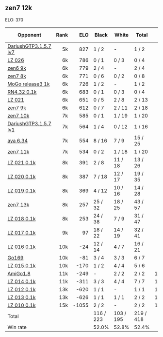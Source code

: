 ## zen7 12k ##

ELO: 370

Opponent | Rank | ELO | Black | White | Total | Win rate
---------|-----:|----:|-------|-------|-------|-------:
[DariushGTP3.1.5.7 lv7](DariushGTP3.1.5.7%20lv7.md) | 5k | 827 | 1 / 2 | - | 1 / 2 | 50.0%
[LZ 026](LZ%20026.md) | 6k | 786 | 0 / 1 | 0 / 3 | 0 / 4 | 0.0%
[zen6 9k](zen6%209k.md) | 6k | 779 | 2 / 4 | - | 2 / 4 | 50.0%
[zen7 8k](zen7%208k.md) | 6k | 771 | 0 / 6 | 0 / 2 | 0 / 8 | 0.0%
[MoGo release3 1k](MoGo%20release3%201k.md) | 6k | 726 | 1 / 2 | - | 1 / 2 | 50.0%
[RN4.32 0.1k](RN4.32%200.1k.md) | 6k | 683 | 0 / 1 | 0 / 3 | 0 / 4 | 0.0%
[LZ 021](LZ%20021.md) | 6k | 651 | 0 / 5 | 2 / 8 | 2 / 13 | 15.4%
[zen7 9k](zen7%209k.md) | 6k | 612 | 0 / 7 | 2 / 11 | 2 / 18 | 11.1%
[zen7 10k](zen7%2010k.md) | 7k | 585 | 0 / 1 | 1 / 19 | 1 / 20 | 5.0%
[DariushGTP3.1.5.7 lv1](DariushGTP3.1.5.7%20lv1.md) | 7k | 564 | 1 / 4 | 0 / 12 | 1 / 16 | 6.3%
[aya 6.34](aya%206.34.md) | 7k | 554 | 8 / 16 | 7 / 9 | 15 / 25 | 60.0%
[zen7 11k](zen7%2011k.md) | 7k | 534 | 0 / 2 | 1 / 18 | 1 / 20 | 5.0%
[LZ 021 0.1k](LZ%20021%200.1k.md) | 8k | 391 | 2 / 8 | 11 / 18 | 13 / 26 | 50.0%
[LZ 020 0.1k](LZ%20020%200.1k.md) | 8k | 387 | 7 / 18 | 12 / 17 | 19 / 35 | 54.3%
[LZ 019 0.1k](LZ%20019%200.1k.md) | 8k | 369 | 4 / 12 | 10 / 16 | 14 / 28 | 50.0%
[zen7 13k](zen7%2013k.md) | 8k | 257 | 25 / 32 | 18 / 25 | 43 / 57 | 75.4%
[LZ 018 0.1k](LZ%20018%200.1k.md) | 8k | 253 | 24 / 38 | 7 / 9 | 31 / 47 | 66.0%
[LZ 017 0.1k](LZ%20017%200.1k.md) | 9k | 97 | 18 / 22 | 14 / 19 | 32 / 41 | 78.0%
[LZ 016 0.1k](LZ%20016%200.1k.md) | 10k | -24 | 12 / 14 | 4 / 7 | 16 / 21 | 76.2%
[Go169](Go169.md) | 10k | -81 | 3 / 4 | 3 / 3 | 6 / 7 | 85.7%
[LZ 015 0.1k](LZ%20015%200.1k.md) | 10k | -170 | 1 / 2 | 4 / 4 | 5 / 6 | 83.3%
[AmiGo1.8](AmiGo1.8.md) | 11k | -249 | - | 2 / 2 | 2 / 2 | 100.0%
[LZ 014 0.1k](LZ%20014%200.1k.md) | 11k | -311 | 3 / 3 | 4 / 4 | 7 / 7 | 100.0%
[LZ 012 0.1k](LZ%20012%200.1k.md) | 13k | -620 | 1 / 1 | - | 1 / 1 | 100.0%
[LZ 013 0.1k](LZ%20013%200.1k.md) | 13k | -626 | 1 / 1 | 1 / 1 | 2 / 2 | 100.0%
[LZ 010 0.1k](LZ%20010%200.1k.md) | 15k | -1055 | 2 / 2 | - | 2 / 2 | 100.0%
Total | | | 116 / 223 | 103 / 195 | 219 / 418 | 
Win rate| | | 52.0% | 52.8% | 52.4% | 
